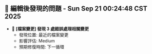 ## 🚨 編輯後發現的問題 - Sun Sep 21 00:24:48 CST 2025

- 🔄 **[檔案變更] 發現        3 處錯誤處理相關變更**
  - 發現位置: 最近的檔案變更
  - 影響評估: Medium
  - 預期修復時間: 下一循環

